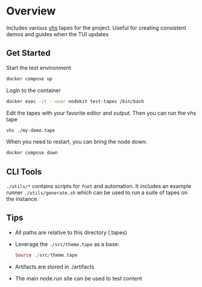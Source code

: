 # Overview

Includes various [vhs](https://github.com/charmbracelet/vhs) tapes for the project. 
Useful for creating consistent demos and guides when the TUI updates


## Get Started

Start the test environment

```bash
docker compose up
```

Login to the container

```bash
docker exec -it --user nodekit test-tapes /bin/bash 
```

Edit the tapes with your favorite editor and output. 
Then you can run the vhs tape

```bash
vhs ./my-demo.tape
```

When you need to restart, you can bring the node down:

```bash
docker compose down
```

## CLI Tools

`./utils/*` contains scripts for `fnet` and automation. 
It includes an example runner `./utils/generate.sh` which can be used to run a suite of tapes on the instance.


## Tips

- All paths are relative to this directory (.tapes)
- Leverage the `./src/theme.tape` as a base:

    ```elixir
    Source ./src/theme.tape
    ```

- Artifacts are stored in ./artifacts
- The main node.run site can be used to test content
